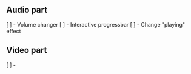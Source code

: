 ## Audio part
[ ] - Volume changer
[ ] - Interactive progressbar
[ ] - Change "playing" effect

## Video part
[ ] -

##
